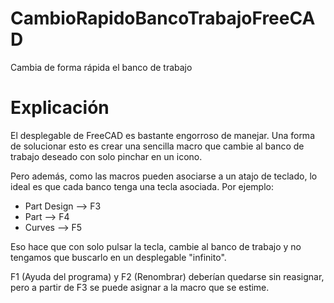 # CambioRapidoBancoTrabajoFreeCAD
Cambia de forma rápida el banco de trabajo

# Explicación

El desplegable de FreeCAD es bastante engorroso de manejar. Una forma de solucionar esto es crear una sencilla macro que cambie al banco de trabajo deseado con solo pinchar en un icono.

Pero además, como las macros pueden asociarse a un atajo de teclado, lo ideal es que cada banco tenga una tecla asociada. Por ejemplo:

* Part Design --> F3
* Part --> F4
* Curves --> F5

Eso hace que con solo pulsar la tecla, cambie al banco de trabajo y no tengamos que buscarlo en un desplegable "infinito".

F1 (Ayuda del programa) y F2 (Renombrar) deberían quedarse sin reasignar, pero a partir de F3 se puede asignar a la macro que se estime.
